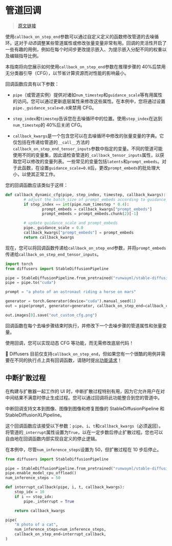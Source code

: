 # 管道回调

> [原文链接](https://huggingface.co/docs/diffusers/using-diffusers/callback)

使用`callback_on_step_end`参数可以通过自定义定义的函数修改管道的去噪循环。这对于*动态*调整某些管道属性或修改张量变量非常有用。回调的灵活性开启了一些有趣的用例，例如在每个时间步更改提示嵌入、为提示嵌入分配不同的权重以及编辑指导比例。

本指南将向您展示如何使用`callback_on_step_end`参数在推理步骤的 40%后禁用无分类器引导（CFG），以节省计算资源而对性能的影响最小。

回调函数应具有以下参数：

+   `pipe`（或管道实例）提供对诸如`num_timestep`和`guidance_scale`等有用属性的访问。您可以通过更新底层属性来修改这些属性。在本例中，您将通过设置`pipe._guidance_scale=0.0`来禁用 CFG。

+   `step_index`和`timestep`告诉您在去噪循环中的位置。使用`step_index`在达到`num_timestep`的 40%后关闭 CFG。

+   `callback_kwargs`是一个包含您可以在去噪循环中修改的张量变量的字典。它仅包括在传递给管道的`__call__`方法的`callback_on_step_end_tensor_inputs`参数中指定的变量。不同的管道可能使用不同的变量集，因此请检查管道的`_callback_tensor_inputs`属性，以获取您可以修改的变量列表。一些常见的变量包括`latents`和`prompt_embeds`。对于此函数，在设置`guidance_scale=0.0`后，更改`prompt_embeds`的批处理大小，以使其正常工作。

您的回调函数应该类似于这样：

```py
def callback_dynamic_cfg(pipe, step_index, timestep, callback_kwargs):
        # adjust the batch_size of prompt_embeds according to guidance_scale
        if step_index == int(pipe.num_timestep * 0.4):
                prompt_embeds = callback_kwargs["prompt_embeds"]
                prompt_embeds = prompt_embeds.chunk(2)[-1]

        # update guidance_scale and prompt_embeds
        pipe._guidance_scale = 0.0
        callback_kwargs["prompt_embeds"] = prompt_embeds
        return callback_kwargs
```

现在，您可以将回调函数传递给`callback_on_step_end`参数，并将`prompt_embeds`传递给`callback_on_step_end_tensor_inputs`。

```py
import torch
from diffusers import StableDiffusionPipeline

pipe = StableDiffusionPipeline.from_pretrained("runwayml/stable-diffusion-v1-5", torch_dtype=torch.float16)
pipe = pipe.to("cuda")

prompt = "a photo of an astronaut riding a horse on mars"

generator = torch.Generator(device="cuda").manual_seed(1)
out = pipe(prompt, generator=generator, callback_on_step_end=callback_custom_cfg, callback_on_step_end_tensor_inputs=['prompt_embeds'])

out.images[0].save("out_custom_cfg.png")
```

回调函数在每个去噪步骤结束时执行，并修改下一个去噪步骤的管道属性和张量变量。

使用回调，您可以实现动态 CFG 等功能，而无需修改底层代码！

🤗 Diffusers 目前仅支持`callback_on_step_end`，但如果您有一个很酷的用例并需要在不同的执行点上具有回调函数，请随时提出[功能请求](https://github.com/huggingface/diffusers/issues/new/choose)！

## 中断扩散过程

在构建与扩散器一起工作的 UI 时，中断扩散过程特别有用，因为它允许用户在对中间结果不满意时停止生成过程。您可以通过回调将此功能整合到您的管道中。

中断回调支持文本到图像、图像到图像和修复图像的 StableDiffusionPipeline 和 StableDiffusionXLPipeline。

这个回调函数应该接受以下参数：`pipe`、`i`、`t`和`callback_kwargs`（必须返回）。将管道的`_interrupt`属性设置为`True`，以在一定步数后停止扩散过程。您也可以自由地在回调函数内部实现自定义的停止逻辑。

在本例中，尽管`num_inference_steps`设置为 50，但扩散过程在 10 步后停止。

```py
from diffusers import StableDiffusionPipeline

pipe = StableDiffusionPipeline.from_pretrained("runwayml/stable-diffusion-v1-5")
pipe.enable_model_cpu_offload()
num_inference_steps = 50

def interrupt_callback(pipe, i, t, callback_kwargs):
    stop_idx = 10
    if i == stop_idx:
        pipe._interrupt = True

    return callback_kwargs

pipe(
    "A photo of a cat",
    num_inference_steps=num_inference_steps,
    callback_on_step_end=interrupt_callback,
)
```
